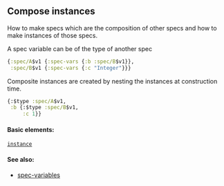 <!---
  This markdown file was generated. Do not edit.
  -->

## Compose instances

How to make specs which are the composition of other specs and how to make instances of those specs.

A spec variable can be of the type of another spec

```clojure
{:spec/A$v1 {:spec-vars {:b :spec/B$v1}},
 :spec/B$v1 {:spec-vars {:c "Integer"}}}
```

Composite instances are created by nesting the instances at construction time.

```clojure
{:$type :spec/A$v1,
 :b {:$type :spec/B$v1,
     :c 1}}
```

#### Basic elements:

[`instance`](../halite-basic-syntax-reference.md#instance)

#### See also:

* [spec-variables](spec-variables.md)


